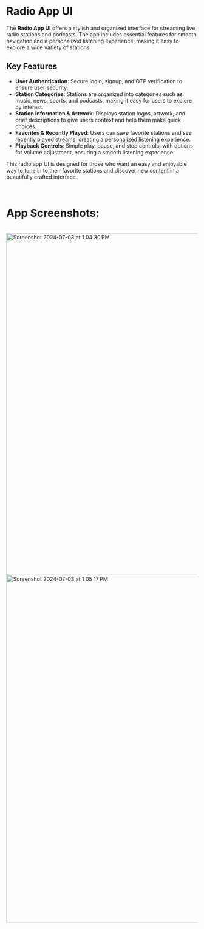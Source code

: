 <h1>Radio App UI</h1>

<p>The <strong>Radio App UI</strong> offers a stylish and organized interface for streaming live radio stations and podcasts. The app includes essential features for smooth navigation and a personalized listening experience, making it easy to explore a wide variety of stations.</p>

<h2>Key Features</h2>

<ul>
  <li><strong>User Authentication</strong>: Secure login, signup, and OTP verification to ensure user security.</li>
  <li><strong>Station Categories</strong>: Stations are organized into categories such as music, news, sports, and podcasts, making it easy for users to explore by interest.</li>
  <li><strong>Station Information & Artwork</strong>: Displays station logos, artwork, and brief descriptions to give users context and help them make quick choices.</li>
  <li><strong>Favorites & Recently Played</strong>: Users can save favorite stations and see recently played streams, creating a personalized listening experience.</li>
  <li><strong>Playback Controls</strong>: Simple play, pause, and stop controls, with options for volume adjustment, ensuring a smooth listening experience.</li>
</ul>

<p>This radio app UI is designed for those who want an easy and enjoyable way to tune in to their favorite stations and discover new content in a beautifully crafted interface.</p>
<br>
<h1>App Screenshots:</h1>
<br>
<img width="900" alt="Screenshot 2024-07-03 at 1 04 30 PM" src="https://github.com/maniokhan/radio_app/assets/94386631/7e53a248-e2ac-487c-9700-87fc108f5855">
<img width="915" alt="Screenshot 2024-07-03 at 1 05 17 PM" src="https://github.com/maniokhan/radio_app/assets/94386631/09d13ef9-8701-481d-a3c1-eaeb5b452bb6">
